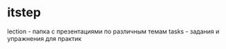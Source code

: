 # itstep
lection - папка с презентациями по различным темам
tasks - задания и упражнения для практик 